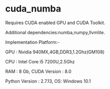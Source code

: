 # cuda_numba
Requires CUDA enabled GPU and CUDA Toolkit.

Additional dependencies:numba,numpy,llvmlite.

Implementation Platform:- 

GPU : Nvidia 940MX,4GB,DDR3,1.2Ghz(GM108)

CPU : Intel Core i5 7200U,2.5Ghz

RAM : 8 Gb, CUDA Version : 8.0

Python Version : 2.7.13, OS: Windows 10.1
